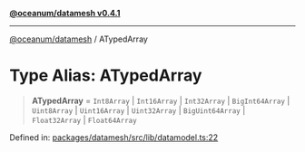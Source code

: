 [**@oceanum/datamesh v0.4.1**](../README.md)

***

[@oceanum/datamesh](../README.md) / ATypedArray

# Type Alias: ATypedArray

> **ATypedArray** = `Int8Array` \| `Int16Array` \| `Int32Array` \| `BigInt64Array` \| `Uint8Array` \| `Uint16Array` \| `Uint32Array` \| `BigUint64Array` \| `Float32Array` \| `Float64Array`

Defined in: [packages/datamesh/src/lib/datamodel.ts:22](https://github.com/oceanum-io/oceanum-js/blob/6ea95bc75340e32d4166044b1046d4453dd46745/packages/datamesh/src/lib/datamodel.ts#L22)
